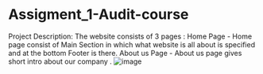 # Assigment_1-Audit-course
Project Description:
 The website consists of 3 pages :
 Home Page - Home page consist of Main Section in which what website is all about is specified and at the bottom Footer is there.
 About us Page - About us page gives short intro about our company .
![image](https://user-images.githubusercontent.com/68475359/129437380-34536e97-8365-461a-9c83-16b7c404dba5.png)
 
